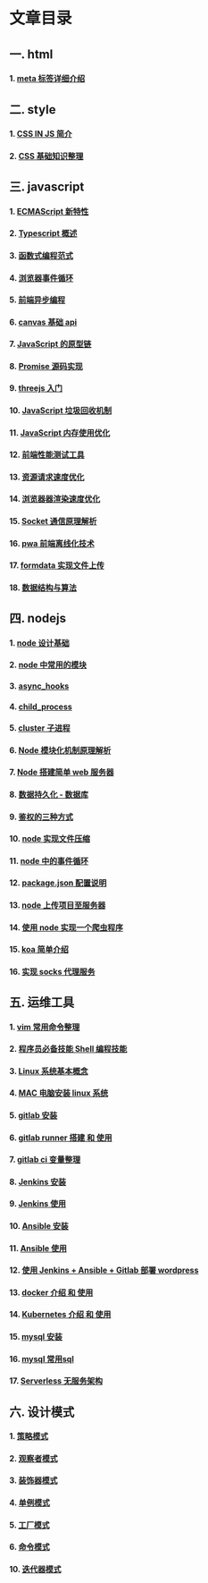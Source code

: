# 文章目录

## 一. html

#### 1. [meta 标签详细介绍](/html/meta标签介绍.md)

## 二. style

#### 1. [CSS IN JS 简介](/style/cssinjs简介.md)
#### 2. [CSS 基础知识整理](/style/css基础知识整理.md)

## 三. javascript

#### 1. [ECMAScript 新特性](/javascript/ECMAScript新特性.md)
#### 2. [Typescript 概述](/javascript/typescript概述.md)
#### 3. [函数式编程范式](/javascript/函数式编程范式.md)
#### 4. [浏览器事件循环](/javascript/浏览器事件循环.md)
#### 5. [前端异步编程](/javascript/前端异步编程.md)
#### 6. [canvas 基础 api](/javascript/canvas基础api.md)
#### 7. [JavaScript 的原型链](/javascript/JavaScript的原型链.md)
#### 8. [Promise 源码实现](/javascript/promise源码实现.md)
#### 9. [threejs 入门](/javascript/threejs入门.md)
#### 10. [JavaScript 垃圾回收机制](/javascript/JavaScript垃圾回收机制.md)
#### 11. [JavaScript 内存使用优化](/javascript/JavaScript内存使用优化.md)
#### 12. [前端性能测试工具](/javascript/前端性能测试工具.md)
#### 13. [资源请求速度优化](/javascript/资源请求速度优化.md)
#### 14. [浏览器器渲染速度优化](/javascript/浏览器器渲染速度优化.md)
#### 15. [Socket 通信原理解析](/javascript/Socket通信原理解析.md)
#### 16. [pwa 前端离线化技术](/javascript/pwa前端离线化技术.md)
#### 17. [formdata 实现文件上传](/javascript/formdata实现文件上传.md)
#### 18. [数据结构与算法](/javascript/数据结构与算法.md)

## 四. nodejs

#### 1. [node 设计基础](/node/node设计基础.md)
#### 2. [node 中常用的模块](/node/node中常用的模块.md)
#### 3. [async_hooks](/node/async_hooks.md)
#### 4. [child_process](/node/child_process.md)
#### 5. [cluster 子进程](/node/cluster子进程.md)
#### 6. [Node 模块化机制原理解析](/node/node模块化机制原理解析.md)
#### 7. [Node 搭建简单 web 服务器](/node/Node搭建简单web服务器.md)
#### 8. [数据持久化 - 数据库](/node/数据持久化-数据库.md)
#### 9. [鉴权的三种方式](/node/鉴权的三种方式.md)
#### 10. [node 实现文件压缩](/node/node实现文件压缩.md)
#### 11. [node 中的事件循环](/node/node中的事件循环.md)
#### 12. [package.json 配置说明](/node/packagejson配置说明.md)
#### 13. [node 上传项目至服务器](/node/node上传项目至服务器.md)
#### 14. [使用 node 实现一个爬虫程序](/node/使用node实现一个爬虫程序.md)
#### 15. [koa 简单介绍](/node/koa简单介绍.md)
#### 16. [实现 socks 代理服务](/node/实现socks代理服务.md)

## 五. 运维工具

#### 1. [vim 常用命令整理](/tool/vim常用命令整理.md)
#### 2. [程序员必备技能 Shell 编程技能](/tool/程序员必备技能Shell编程技能.md)
#### 3. [Linux 系统基本概念](/tool/linux系统基本概念.md)
#### 4. [MAC 电脑安装 linux 系统](/tool/MAC电脑安装linux系统.md)
#### 5. [gitlab 安装](/tool/gitlab安装.md)
#### 6. [gitlab runner 搭建 和 使用](/tool/gitlab-runner搭建和使用.md)
#### 7. [gitlab ci 变量整理](/tool/gitlabci变量概述.md)
#### 8. [Jenkins 安装](/tool/Jenkins安装.md)
#### 9. [Jenkins 使用](/tool/Jenkins使用.md)
#### 10. [Ansible 安装](/tool/Ansible安装.md)
#### 11. [Ansible 使用](/tool/Ansible使用.md)
#### 12. [使用 Jenkins + Ansible + Gitlab 部署 wordpress](/tool/部署wordpress.md)
#### 13. [docker 介绍 和 使用](/tool/docker介绍和使用.md)
#### 14. [Kubernetes 介绍 和 使用](/tool/Kubernetes介绍和使用.md)
#### 15. [mysql 安装](/tool/mysql安装.md)
#### 16. [mysql 常用sql](/tool/mysql常用sql.md)
#### 17. [Serverless 无服务架构](/tool/serverless无服务架构.md)

## 六. 设计模式

#### 1. [策略模式](/design/策略模式.md)
#### 2. [观察者模式](/design/观察者模式.md)
#### 3. [装饰器模式](/design/装饰器模式.md)
#### 4. [单例模式](/design/单例模式.md)
#### 5. [工厂模式](/design/工厂模式.md)
#### 6. [命令模式](/design/命令模式.md)
<!-- #### 7. [适配器模式](/design/适配器模式.md)
#### 8. [外观模式](/design/外观模式.md)
#### 9. [模板模式](/design/模板模式.md) -->
#### 10. [迭代器模式](/design/迭代器模式.md)
<!-- #### 11. [组合模式](/design/组合模式.md)
#### 12. [状态模式](/design/状态模式.md)
#### 13. [代理模式](/design/代理模式.md)
#### 14. [复合模式](/design/复合模式.md)
#### 15. [桥接模式](/design/桥接模式.md)
#### 16. [生成器模式](/de